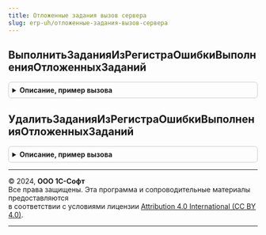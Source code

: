 ```yaml
---
title: Отложенные задания вызов сервера
slug: erp-uh/отложенные-задания-вызов-сервера
---
```



## ВыполнитьЗаданияИзРегистраОшибкиВыполненияОтложенныхЗаданий
<details style="margin: 1em 0; padding: 0.5em; border: 1px solid #ccc; border-radius: 6px;">

<summary style="font-weight: bold; cursor: pointer;">Описание, пример вызова</summary>

```bsl

// Передает задания из регистра "Ошибки выполнения отложенных заданий" на выполнения.
//
// Параметры:
//  Очередь             - Строка -  имя регистра сведений очереди заданий
//  ИдентификаторОшибки - Неопределено, УникальныйИдентификатор - уникальный идентификатор ошибки
//
// Возвращаемое значение:
//  Булево - признак выполнение действие
//
Функция ВыполнитьЗаданияИзРегистраОшибкиВыполненияОтложенныхЗаданий( Экспорт
```

Пример вызова
```bsl
Результат = ОтложенныеЗаданияВызовСервера.ВыполнитьЗаданияИзРегистраОшибкиВыполненияОтложенныхЗаданий();
```
</details>

## УдалитьЗаданияИзРегистраОшибкиВыполненияОтложенныхЗаданий
<details style="margin: 1em 0; padding: 0.5em; border: 1px solid #ccc; border-radius: 6px;">

<summary style="font-weight: bold; cursor: pointer;">Описание, пример вызова</summary>

```bsl

// Удаляет задания из регистра "Ошибки выполнения отложенных заданий".
//
// Параметры:
//  Очередь             - Строка -  имя регистра сведений очереди заданий
//  ИдентификаторОшибки - Неопределено, УникальныйИдентификатор - уникальный идентификатор ошибки
//
// Возвращаемое значение:
//  Булево - признак выполнение действие
//
Функция УдалитьЗаданияИзРегистраОшибкиВыполненияОтложенныхЗаданий( Экспорт
```

Пример вызова
```bsl
Результат = ОтложенныеЗаданияВызовСервера.УдалитьЗаданияИзРегистраОшибкиВыполненияОтложенныхЗаданий();
```
</details>

---

© 2024, **ООО 1С-Софт**  
Все права защищены. Эта программа и сопроводительные материалы предоставляются  
в соответствии с условиями лицензии [Attribution 4.0 International (CC BY 4.0)](https://creativecommons.org/licenses/by/4.0/legalcode).

---
